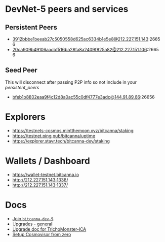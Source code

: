 # DevNet-5 peers and services

## Persistent Peers
- 3912bbbe1beeab27c5050558d625ac6334b1e5e8@212.227.151.143:26656
- 20ca909b49106aacbf516ba28fa8a2409f825a82@212.227.151.106:26656

## Seed Peer
This will disconnect after passing P2P info so not include in your _persistent_peers_
- bfeb1b8802eaa9f4c12d8a0ac55c0df4777e3adc@144.91.89.66:26656

# Explorers
- https://testnets-cosmos.mintthemoon.xyz/bitcanna/staking
- https://testnet.ping.pub/bitcanna/uptime
- https://explorer.stavr.tech/bitcanna-dev/staking

# Wallets / Dashboard
- https://wallet-testnet.bitcanna.io
- http://212.227.151.143:1338/
- http://212.227.151.143:1337/ 


# Docs
- [Join `bitcanna-dev-5`](README.md)
- [Upgrades - general](upgrade-instructions.md)
- [Upgrade doc for TrichoMonster-ICA](https://hackmd.io/OfAoExSqQFeABhKGaEywdw)
- [Setup Cosmovisor from zero](https://hackmd.io/jsJCqEyJSHKVOFKjScn3rw)
